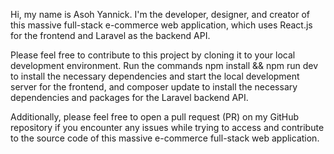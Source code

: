Hi, my name is Asoh Yannick. I'm the developer, designer, and creator of this massive full-stack e-commerce web application, which uses React.js for the frontend and Laravel as the backend API.

Please feel free to contribute to this project by cloning it to your local development environment. Run the commands npm install && npm run dev to install the necessary dependencies and start the local development server for the frontend, and composer update to install the necessary dependencies and packages for the Laravel backend API.

Additionally, please feel free to open a pull request (PR) on my GitHub repository if you encounter any issues while trying to access and contribute to the source code of this massive e-commerce full-stack web application.

